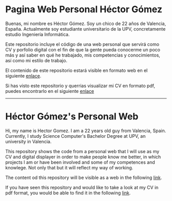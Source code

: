 # Pagina Web Personal Héctor Gómez
Buenas, mi nombre es Héctor Gómez. Soy un chico de 22 años de Valencia, España. Actualmente soy estudiante universitario de la UPV, concretamente estudio Ingeniería Informática.  

Este repositorio incluye el código de una web personal que servirá como CV y porfolio digital con el fin de que la gente pueda conocerme un poco más y así saber en qué he trabajado, mis competencias y conocimientos, así como mi estilo de trabajo.

El contenido de este repositorio estará visible en formato web en el siguiente [enlace](https://hgomlop.github.io/personal-web/original_template/).

Si has visto este repositorio y querrias visualizar mi CV en formato pdf, puedes encontrarlo en el siguiente [enlace](https://github.com/hgomlop/personal-web/blob/main/CVInformatico.pdf)

---------------------------------------------------------------------------------------------------------
# Héctor Gómez's Personal Web
Hi, my name is Hector Gomez. I am a 22 years old guy from Valencia, Spain. Currently, I study Science Computer's Bachelor Degree at UPV, an university in Valencia.

This repository shows the code from a personal web that I will use as my CV and digital displayer in order to make people know me better, in which projects I am or have been involved and some of my competences and knowlege. Not only that but it will reflect my way of working.

The content od this repository will be visible as a web in the following [link](https://hgomlop.github.io/personal-web/original_template/).

If you have seen this repository and would like to take a look at my CV in pdf format, you would be able to find it in the following [link](https://github.com/hgomlop/personal-web/blob/main/CVInformatico.pdf).
